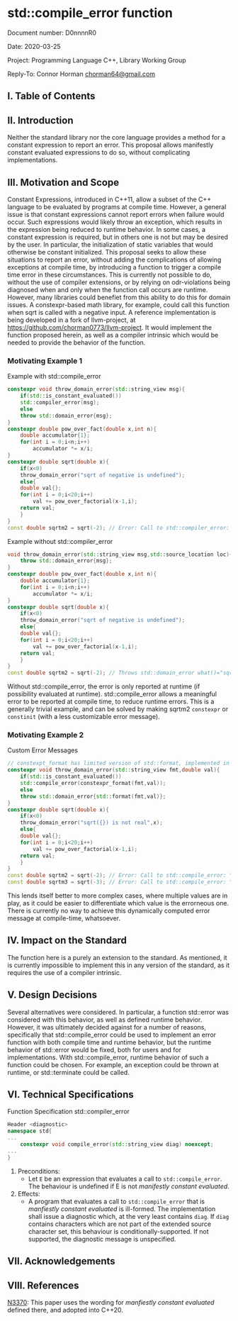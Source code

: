 # std::compile_error function
Document number: D0nnnnR0

Date: 2020-03-25

Project: Programming Language C++, Library Working Group

Reply-To: Connor Horman <chorman64@gmail.com>

## I. Table of Contents

## II. Introduction

Neither the standard library nor the core language provides a method for a constant expression to report an error.
 This proposal allows manifestly constant evaluated expressions to do so,
 without complicating implementations.

## III. Motivation and Scope

Constant Expressions, introduced in C++11, allow a subset of the C++ language to be evaluated by programs at compile time. However, a general issue is that constant expressions cannot report errors when failure would occur.
Such expressions would likely throw an exception, which results in the expression being reduced to runtime behavior. In some cases, a constant expression is required, but in others one is not but may be desired by the user. In particular, the initialization of static variables that would otherwise be constant initialized. This proposal seeks to allow these situations to report an error, without adding the complications of allowing exceptions at compile time, by introducing a function to trigger a compile time error in these circumstances.
This is currently not possible to do, without the use of compiler extensions, or by relying on odr-violations being diagnosed when and only when the function call occurs are runtime.
However, many libraries could benefiet from this ability to do this for domain issues. A constexpr-based math library, for example, could call this function when sqrt is called with a negative input.
A reference implementation is being developed in a fork of llvm-project, at <https://github.com/chorman0773/llvm-project>. It would implement the function proposed herein, as well as a compiler intrinsic which would be needed to provide the behavior of the function.

### Motivating Example 1

Example with std::compile_error
```c++
constexpr void throw_domain_error(std::string_view msg){
    if(std::is_constant_evaluated())
	std::compiler_error(msg);
    else
	throw std::domain_error{msg};
}
constexpr double pow_over_fact(double x,int n){
    double accumulator{1};
    for(int i = 0;i<n;i++)
        accumulator *= x/i;
}
constexpr double sqrt(double x){
    if(x<0)
	throw_domain_error("sqrt of negative is undefined");
    else{
	double val{};
	for(int i = 0;i<20;i++)
	    val += pow_over_factorial(x-1,i);
	return val;
    }
}
const double sqrtm2 = sqrt(-2); // Error: Call to std::compiler_error:  "sqrt negative is undefined"
```

Example without std::compiler_error

```c++
void throw_domain_error(std::string_view msg,std::source_location loc){
    throw std::domain_error{msg};
}
constexpr double pow_over_fact(double x,int n){
    double accumulator{1};
    for(int i = 0;i<n;i++)
        accumulator *= x/i;
}
constexpr double sqrt(double x){
    if(x<0)
	throw_domain_error("sqrt of negative is undefined");
    else{
	double val{};
	for(int i = 0;i<20;i++)
	    val += pow_over_factorial(x-1,i);
	return val;
    }
}
const double sqrtm2 = sqrt(-2); // Throws std::domain_error what()="sqrt of negative is undefined" at runtime.
```

Without std::compile_error, the error is only reported at runtime (if possibility evaluated at runtime). std::compile_error allows a meaningful error to be reported at compile time, to reduce runtime errors.
This is a generally trivial example, and can be solved by making sqrtm2 `constexpr` or `constinit` (with a less customizable error message). 

### Motivating Example 2

Custom Error Messages

```c++
// constexpt_format has limited version of std::format, implemented in constexpr
constexpr void throw_domain_error(std::string_view fmt,double val){
    if(std::is_constant_evaluated())
	std::compile_error(constexpr_format(fmt,val));
    else
	throw std::domain_error{std::format(fmt,val)};
}
constexpr double sqrt(double x){
    if(x<0)
	throw_domain_error("sqrt({}) is not real",x);
    else{
	double val{};
	for(int i = 0;i<20;i++)
	    val += pow_over_factorial(x-1,i);
	return val;
    }
}
const double sqrtm2 = sqrt(-2); // Error: Call to std::compile_error: "sqrt(-2.0) is not real"
const double sqrtm3 = sqrt(-3); // Error: Call to std::compile_error: "sqrt(-3.0) is not real"
```

This lends itself better to more complex cases, where multiple values are in play, as it could be easier to differentiate which value is the errorneous one. 
There is currently no way to achieve this dynamically computed error message at compile-time, whatsoever.

## IV. Impact on the Standard

The function here is a purely an extension to the standard. 
As mentioned, it is currently impossible to implement this in any version of the standard, as it requires the use of a compiler intrinsic.

## V. Design Decisions
Several alternatives were considered. In particular, a function std::error was considered with this behavior, as well as defined runtime behavior. However, it was ultimately decided against for a number of reasons, specifically that std::compile_error could be used to implement an error function with both compile time and runtime behavior, but the runtime behavior of std::error would be fixed, both for users and for implementations. With std::compile_error, runtime behavior of such a function could be chosen. For example, an exception could be thrown at runtime, or std::terminate could be called. 

## VI. Technical Specifications

Function Specification std::compiler_error

```c++
Header <diagnostic>
namespace std{
...
    constexpr void compile_error(std::string_view diag) noexcept;
...
}
```

1. Preconditions:
   - Let `E` be an expression that evaluates a call to `std::compile_error`. The behaviour is undefined if E is not *manifestly constant evaluated*.
2. Effects:
   - A program that evaluates a call to `std::compile_error` that is *manfiestly constant evaluated* is ill-formed. The implementation shall issue a diagnostic which, at the very least contains `diag`. If `diag` contains characters which are not part of the extended source character set, this behaviour is conditionally-supported. If not supported, the diagnostic message is unspecified. 

## VII. Acknowledgements

## VIII. References

[N3370](https://open-std.org/jtc1/sc22/wg21/docs/papers/2012/n3370.html): This paper uses the wording for *manfiestly constant evaluated* defined there, and adopted into C++20. 
